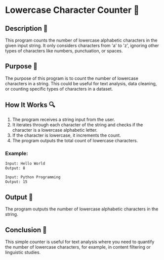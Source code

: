 # Lowercase Character Counter 📝

## Description 📝

This program counts the number of lowercase alphabetic characters in the given input string. It only considers characters from 'a' to 'z', ignoring other types of characters like numbers, punctuation, or spaces.

## Purpose 🎯

The purpose of this program is to count the number of lowercase characters in a string. This could be useful for text analysis, data cleaning, or counting specific types of characters in a dataset.

## How It Works 🔍

1. The program receives a string input from the user.
2. It iterates through each character of the string and checks if the character is a lowercase alphabetic letter.
3. If the character is lowercase, it increments the count.
4. The program outputs the total count of lowercase characters.

### Example:

```bash
Input: Hello World
Output: 8

Input: Python Programming
Output: 15
```

## Output 📜

The program outputs the number of lowercase alphabetic characters in the string.

## Conclusion 🚀

This simple counter is useful for text analysis where you need to quantify the number of lowercase characters, for example, in content filtering or linguistic studies.
